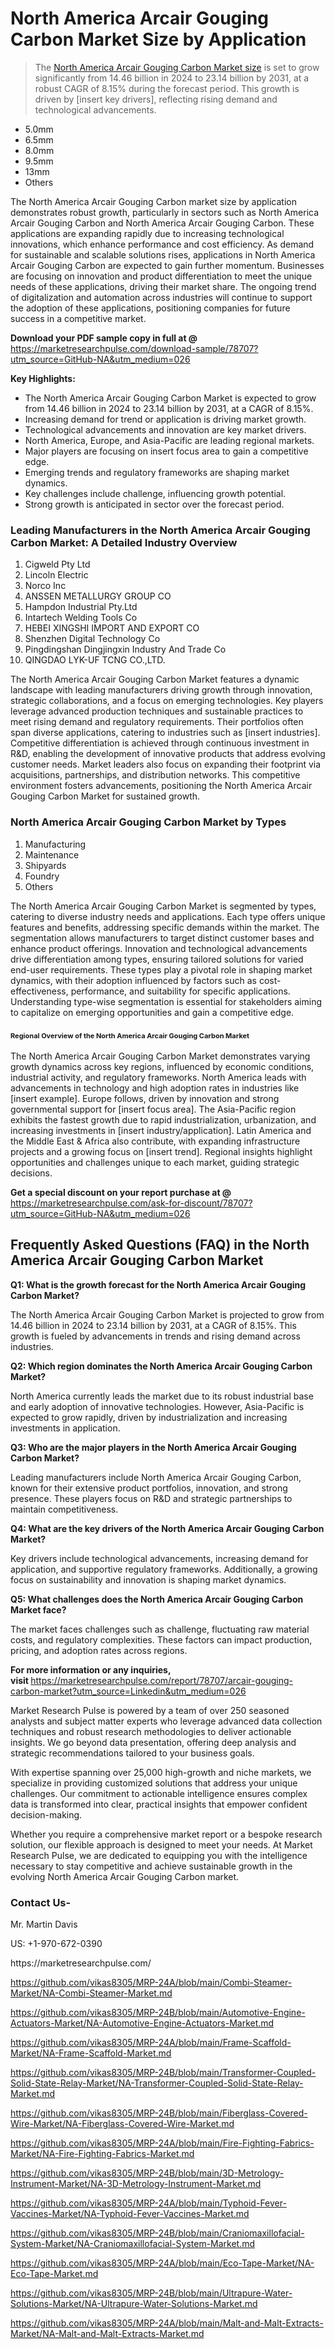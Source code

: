 <h1>North America Arcair Gouging Carbon Market&nbsp;Size by Application</h1><blockquote><p>The <a href="https://marketresearchpulse.com/download-sample/78707?utm_source=GitHub-NA&amp;utm_medium=026">North America Arcair Gouging Carbon Market size</a> is set to grow significantly from 14.46 billion in 2024 to 23.14 billion by 2031, at a robust CAGR of 8.15% during the forecast period. This growth is driven by [insert key drivers], reflecting rising demand and technological advancements.</p></blockquote><ul><li>5.0mm<li> 6.5mm<li> 8.0mm<li> 9.5mm<li> 13mm<li> Others</li></ul><p>The North America Arcair Gouging Carbon market size by application demonstrates robust growth, particularly in sectors such as North America Arcair Gouging Carbon and North America Arcair Gouging Carbon. These applications are expanding rapidly due to increasing technological innovations, which enhance performance and cost efficiency. As demand for sustainable and scalable solutions rises, applications in North America Arcair Gouging Carbon are expected to gain further momentum. Businesses are focusing on innovation and product differentiation to meet the unique needs of these applications, driving their market share. The ongoing trend of digitalization and automation across industries will continue to support the adoption of these applications, positioning companies for future success in a competitive market.</p><p><strong>Download your PDF sample copy in full at @ </strong><a href="https://marketresearchpulse.com/download-sample/78707?utm_source=GitHub-NA&amp;utm_medium=026">https://marketresearchpulse.com/download-sample/78707?utm_source=GitHub-NA&amp;utm_medium=026</a></p><p><strong>Key Highlights: </strong></p><ul><li>The North America Arcair Gouging Carbon Market is expected to grow from 14.46 billion in 2024 to 23.14 billion by 2031, at a CAGR of 8.15%.</li><li>Increasing demand for trend or application is driving market growth.</li><li>Technological advancements and innovation are key market drivers.</li><li>North America, Europe, and Asia-Pacific are leading regional markets.</li><li>Major players are focusing on insert focus area to gain a competitive edge.</li><li>Emerging trends and regulatory frameworks are shaping market dynamics.</li><li>Key challenges include challenge, influencing growth potential.</li><li>Strong growth is anticipated in sector over the forecast period.</li></ul><h3>Leading Manufacturers in the North America Arcair Gouging Carbon Market: A Detailed Industry Overview</h3><ol><li>Cigweld Pty Ltd</li><li>Lincoln Electric</li><li>Norco Inc</li><li>ANSSEN METALLURGY GROUP CO</li><li>Hampdon Industrial Pty.Ltd</li><li>Intartech Welding Tools Co</li><li>HEBEI XINGSHI IMPORT AND EXPORT CO</li><li>Shenzhen Digital Technology Co</li><li>Pingdingshan Dingjingxin Industry And Trade Co</li><li>QINGDAO LYK-UF TCNG CO.,LTD.</li></ol><div class="flex max-w-full flex-col flex-grow"><div class="min-h-8 text-message flex w-full flex-col items-end gap-2 whitespace-normal break-words [.text-message+&amp;]:mt-5" dir="auto" data-message-author-role="assistant" data-message-id="fd8432e4-4910-450d-b182-61b7bfb0a01f" data-message-model-slug="gpt-4o"><div class="flex w-full flex-col gap-1 empty:hidden first:pt-[3px]"><div class="markdown prose w-full break-words dark:prose-invert light"><p>The North America Arcair Gouging Carbon Market features a dynamic landscape with leading manufacturers driving growth through innovation, strategic collaborations, and a focus on emerging technologies. Key players leverage advanced production techniques and sustainable practices to meet rising demand and regulatory requirements. Their portfolios often span diverse applications, catering to industries such as [insert industries]. Competitive differentiation is achieved through continuous investment in R&amp;D, enabling the development of innovative products that address evolving customer needs. Market leaders also focus on expanding their footprint via acquisitions, partnerships, and distribution networks. This competitive environment fosters advancements, positioning the North America Arcair Gouging Carbon Market for sustained growth.</p></div></div></div></div><h3>North America Arcair Gouging Carbon Market by Types</h3><ol><li>Manufacturing<li> Maintenance<li> Shipyards<li> Foundry<li> Others</li></ol><div class="flex max-w-full flex-col flex-grow"><div class="min-h-8 text-message flex w-full flex-col items-end gap-2 whitespace-normal break-words [.text-message+&amp;]:mt-5" dir="auto" data-message-author-role="assistant" data-message-id="084470be-0bb7-4664-bddf-5156b4f41249" data-message-model-slug="gpt-4o-mini"><div class="flex w-full flex-col gap-1 empty:hidden first:pt-[3px]"><div class="markdown prose w-full break-words dark:prose-invert light"><p>The North America Arcair Gouging Carbon Market is segmented by types, catering to diverse industry needs and applications. Each type offers unique features and benefits, addressing specific demands within the market. The segmentation allows manufacturers to target distinct customer bases and enhance product offerings. Innovation and technological advancements drive differentiation among types, ensuring tailored solutions for varied end-user requirements. These types play a pivotal role in shaping market dynamics, with their adoption influenced by factors such as cost-effectiveness, performance, and suitability for specific applications. Understanding type-wise segmentation is essential for stakeholders aiming to capitalize on emerging opportunities and gain a competitive edge.</p></div></div></div></div><h3><span style="font-size: 11px;">Regional Overview of the North America Arcair Gouging Carbon Market</span></h3><div class="flex max-w-full flex-col flex-grow"><div class="min-h-8 text-message flex w-full flex-col items-end gap-2 whitespace-normal break-words [.text-message+&amp;]:mt-5" dir="auto" data-message-author-role="assistant" data-message-id="e9038762-ce64-4e30-91c9-9bd413514231" data-message-model-slug="gpt-4o-mini"><div class="flex w-full flex-col gap-1 empty:hidden first:pt-[3px]"><div class="markdown prose w-full break-words dark:prose-invert light"><p>The North America Arcair Gouging Carbon Market demonstrates varying growth dynamics across key regions, influenced by economic conditions, industrial activity, and regulatory frameworks. North America leads with advancements in technology and high adoption rates in industries like [insert example]. Europe follows, driven by innovation and strong governmental support for [insert focus area]. The Asia-Pacific region exhibits the fastest growth due to rapid industrialization, urbanization, and increasing investments in [insert industry/application]. Latin America and the Middle East &amp; Africa also contribute, with expanding infrastructure projects and a growing focus on [insert trend]. Regional insights highlight opportunities and challenges unique to each market, guiding strategic decisions.</p></div></div></div></div><p><strong>Get a special discount on your report purchase at @ </strong><a href="https://marketresearchpulse.com/ask-for-discount/78707?utm_source=GitHub-NA&amp;utm_medium=026">https://marketresearchpulse.com/ask-for-discount/78707?utm_source=GitHub-NA&amp;utm_medium=026</a></p><h2>Frequently Asked Questions (FAQ) in the North America Arcair Gouging Carbon Market</h2><p><strong>Q1: What is the growth forecast for the North America Arcair Gouging Carbon Market?</strong></p><p>The North America Arcair Gouging Carbon Market is projected to grow from 14.46 billion in 2024 to 23.14 billion by 2031, at a CAGR of 8.15%. This growth is fueled by advancements in trends and rising demand across industries.</p><p><strong>Q2: Which region dominates the North America Arcair Gouging Carbon Market?</strong></p><p>North America currently leads the market due to its robust industrial base and early adoption of innovative technologies. However, Asia-Pacific is expected to grow rapidly, driven by industrialization and increasing investments in application.</p><p><strong>Q3: Who are the major players in the North America Arcair Gouging Carbon Market?</strong></p><p>Leading manufacturers include North America Arcair Gouging Carbon, known for their extensive product portfolios, innovation, and strong presence. These players focus on R&amp;D and strategic partnerships to maintain competitiveness.</p><p><strong>Q4: What are the key drivers of the North America Arcair Gouging Carbon Market?</strong></p><p>Key drivers include technological advancements, increasing demand for application, and supportive regulatory frameworks. Additionally, a growing focus on sustainability and innovation is shaping market dynamics.</p><p><strong>Q5: What challenges does the North America Arcair Gouging Carbon Market face?</strong></p><p>The market faces challenges such as challenge, fluctuating raw material costs, and regulatory complexities. These factors can impact production, pricing, and adoption rates across regions.</p><p><strong>For more information or any inquiries, visit&nbsp;</strong><a href="https://marketresearchpulse.com/report/78707/arcair-gouging-carbon-market?utm_source=Linkedin&utm_medium=026">https://marketresearchpulse.com/report/78707/arcair-gouging-carbon-market?utm_source=Linkedin&utm_medium=026</a></p><p>Market Research Pulse is powered by a team of over 250 seasoned analysts and subject matter experts who leverage advanced data collection techniques and robust research methodologies to deliver actionable insights. We go beyond data presentation, offering deep analysis and strategic recommendations tailored to your business goals.</p><p>With expertise spanning over 25,000 high-growth and niche markets, we specialize in providing customized solutions that address your unique challenges. Our commitment to actionable intelligence ensures complex data is transformed into clear, practical insights that empower confident decision-making.</p><p>Whether you require a comprehensive market report or a bespoke research solution, our flexible approach is designed to meet your needs. At Market Research Pulse, we are dedicated to equipping you with the intelligence necessary to stay competitive and achieve sustainable growth in the evolving North America Arcair Gouging Carbon market.</p><h3><strong>Contact Us-</strong></h3><p>Mr. Martin Davis</p><p>US: +1-970-672-0390</p><p>https://marketresearchpulse.com/</p><p><a href="https://github.com/vikas8305/MRP-24A/blob/main/Combi-Steamer-Market/NA-Combi-Steamer-Market.md">https://github.com/vikas8305/MRP-24A/blob/main/Combi-Steamer-Market/NA-Combi-Steamer-Market.md</a></p><p><a href="https://github.com/vikas8305/MRP-24B/blob/main/Automotive-Engine-Actuators-Market/NA-Automotive-Engine-Actuators-Market.md">https://github.com/vikas8305/MRP-24B/blob/main/Automotive-Engine-Actuators-Market/NA-Automotive-Engine-Actuators-Market.md</a></p><p><a href="https://github.com/vikas8305/MRP-24A/blob/main/Frame-Scaffold-Market/NA-Frame-Scaffold-Market.md">https://github.com/vikas8305/MRP-24A/blob/main/Frame-Scaffold-Market/NA-Frame-Scaffold-Market.md</a></p><p><a href="https://github.com/vikas8305/MRP-24B/blob/main/Transformer-Coupled-Solid-State-Relay-Market/NA-Transformer-Coupled-Solid-State-Relay-Market.md">https://github.com/vikas8305/MRP-24B/blob/main/Transformer-Coupled-Solid-State-Relay-Market/NA-Transformer-Coupled-Solid-State-Relay-Market.md</a></p><p><a href="https://github.com/vikas8305/MRP-24B/blob/main/Fiberglass-Covered-Wire-Market/NA-Fiberglass-Covered-Wire-Market.md">https://github.com/vikas8305/MRP-24B/blob/main/Fiberglass-Covered-Wire-Market/NA-Fiberglass-Covered-Wire-Market.md</a></p><p><a href="https://github.com/vikas8305/MRP-24A/blob/main/Fire-Fighting-Fabrics-Market/NA-Fire-Fighting-Fabrics-Market.md">https://github.com/vikas8305/MRP-24A/blob/main/Fire-Fighting-Fabrics-Market/NA-Fire-Fighting-Fabrics-Market.md</a></p><p><a href="https://github.com/vikas8305/MRP-24B/blob/main/3D-Metrology-Instrument-Market/NA-3D-Metrology-Instrument-Market.md">https://github.com/vikas8305/MRP-24B/blob/main/3D-Metrology-Instrument-Market/NA-3D-Metrology-Instrument-Market.md</a></p><p><a href="https://github.com/vikas8305/MRP-24A/blob/main/Typhoid-Fever-Vaccines-Market/NA-Typhoid-Fever-Vaccines-Market.md">https://github.com/vikas8305/MRP-24A/blob/main/Typhoid-Fever-Vaccines-Market/NA-Typhoid-Fever-Vaccines-Market.md</a></p><p><a href="https://github.com/vikas8305/MRP-24B/blob/main/Craniomaxillofacial-System-Market/NA-Craniomaxillofacial-System-Market.md">https://github.com/vikas8305/MRP-24B/blob/main/Craniomaxillofacial-System-Market/NA-Craniomaxillofacial-System-Market.md</a></p><p><a href="https://github.com/vikas8305/MRP-24A/blob/main/Eco-Tape-Market/NA-Eco-Tape-Market.md">https://github.com/vikas8305/MRP-24A/blob/main/Eco-Tape-Market/NA-Eco-Tape-Market.md</a></p><p><a href="https://github.com/vikas8305/MRP-24B/blob/main/Ultrapure-Water-Solutions-Market/NA-Ultrapure-Water-Solutions-Market.md">https://github.com/vikas8305/MRP-24B/blob/main/Ultrapure-Water-Solutions-Market/NA-Ultrapure-Water-Solutions-Market.md</a></p><p><a href="https://github.com/vikas8305/MRP-24A/blob/main/Malt-and-Malt-Extracts-Market/NA-Malt-and-Malt-Extracts-Market.md">https://github.com/vikas8305/MRP-24A/blob/main/Malt-and-Malt-Extracts-Market/NA-Malt-and-Malt-Extracts-Market.md</a></p>
